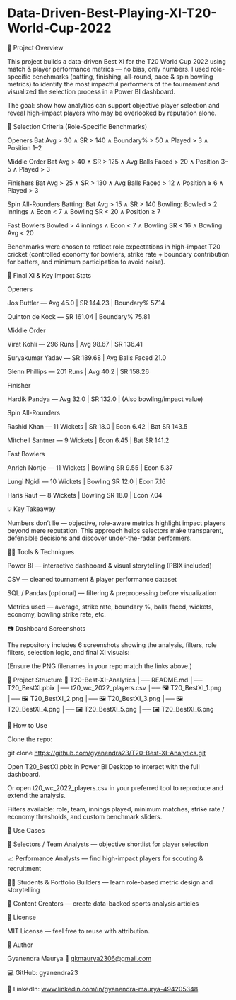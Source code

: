 # Data-Driven-Best-Playing-XI-T20-World-Cup-2022
📌 Project Overview

This project builds a data-driven Best XI for the T20 World Cup 2022 using match & player performance metrics — no bias, only numbers. I used role-specific benchmarks (batting, finishing, all-round, pace & spin bowling metrics) to identify the most impactful performers of the tournament and visualized the selection process in a Power BI dashboard.

The goal: show how analytics can support objective player selection and reveal high-impact players who may be overlooked by reputation alone.

🔎 Selection Criteria (Role-Specific Benchmarks)

Openers
Bat Avg > 30 ∧ SR > 140 ∧ Boundary% > 50 ∧ Played > 3 ∧ Position 1–2

Middle Order
Bat Avg > 40 ∧ SR > 125 ∧ Avg Balls Faced > 20 ∧ Position 3–5 ∧ Played > 3

Finishers
Bat Avg > 25 ∧ SR > 130 ∧ Avg Balls Faced > 12 ∧ Position ≥ 6 ∧ Played > 3

Spin All-Rounders
Batting: Bat Avg > 15 ∧ SR > 140
Bowling: Bowled > 2 innings ∧ Econ < 7 ∧ Bowling SR < 20 ∧ Position ≥ 7

Fast Bowlers
Bowled > 4 innings ∧ Econ < 7 ∧ Bowling SR < 16 ∧ Bowling Avg < 20

Benchmarks were chosen to reflect role expectations in high-impact T20 cricket (controlled economy for bowlers, strike rate + boundary contribution for batters, and minimum participation to avoid noise).

🧾 Final XI & Key Impact Stats

Openers

Jos Buttler — Avg 45.0 | SR 144.23 | Boundary% 57.14

Quinton de Kock — SR 161.04 | Boundary% 75.81

Middle Order

Virat Kohli — 296 Runs | Avg 98.67 | SR 136.41

Suryakumar Yadav — SR 189.68 | Avg Balls Faced 21.0

Glenn Phillips — 201 Runs | Avg 40.2 | SR 158.26

Finisher

Hardik Pandya — Avg 32.0 | SR 132.0 | (Also bowling/impact value)

Spin All-Rounders

Rashid Khan — 11 Wickets | SR 18.0 | Econ 6.42 | Bat SR 143.5

Mitchell Santner — 9 Wickets | Econ 6.45 | Bat SR 141.2

Fast Bowlers

Anrich Nortje — 11 Wickets | Bowling SR 9.55 | Econ 5.37

Lungi Ngidi — 10 Wickets | Bowling SR 12.0 | Econ 7.16

Haris Rauf — 8 Wickets | Bowling SR 18.0 | Econ 7.04

💡 Key Takeaway

Numbers don’t lie — objective, role-aware metrics highlight impact players beyond mere reputation. This approach helps selectors make transparent, defensible decisions and discover under-the-radar performers.

👨‍💻 Tools & Techniques

Power BI — interactive dashboard & visual storytelling (PBIX included)

CSV — cleaned tournament & player performance dataset

SQL / Pandas (optional) — filtering & preprocessing before visualization

Metrics used — average, strike rate, boundary %, balls faced, wickets, economy, bowling strike rate, etc.

📷 Dashboard Screenshots

The repository includes 6 screenshots showing the analysis, filters, role filters, selection logic, and final XI visuals:












(Ensure the PNG filenames in your repo match the links above.)

📂 Project Structure
📁 T20-Best-XI-Analytics
│── README.md
│── T20_BestXI.pbix
│── t20_wc_2022_players.csv
│── 🖼 T20_BestXI_1.png
│── 🖼 T20_BestXI_2.png
│── 🖼 T20_BestXI_3.png
│── 🖼 T20_BestXI_4.png
│── 🖼 T20_BestXI_5.png
│── 🖼 T20_BestXI_6.png

🚀 How to Use

Clone the repo:

git clone https://github.com/gyanendra23/T20-Best-XI-Analytics.git


Open T20_BestXI.pbix in Power BI Desktop to interact with the full dashboard.

Or open t20_wc_2022_players.csv in your preferred tool to reproduce and extend the analysis.

Filters available: role, team, innings played, minimum matches, strike rate / economy thresholds, and custom benchmark sliders.

🎯 Use Cases

🎯 Selectors / Team Analysts — objective shortlist for player selection

📈 Performance Analysts — find high-impact players for scouting & recruitment

🧑‍🎓 Students & Portfolio Builders — learn role-based metric design and storytelling

📰 Content Creators — create data-backed sports analysis articles

📜 License

MIT License — feel free to reuse with attribution.

👤 Author

Gyanendra Maurya
📧 gkmaurya2306@gmail.com

💻 GitHub: gyanendra23

🔗 LinkedIn: www.linkedin.com/in/gyanendra-maurya-494205348

